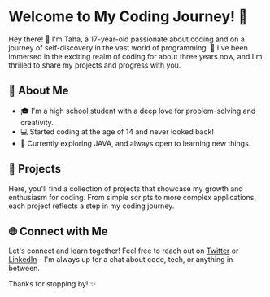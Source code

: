 # Welcome to My Coding Journey! 👋

Hey there! 👋 I'm Taha, a 17-year-old passionate about coding and on a journey of self-discovery in the vast world of programming. 🚀 I've been immersed in the exciting realm of coding for about three years now, and I'm thrilled to share my projects and progress with you.

## 🌟 About Me

- 🎓 I'm a high school student with a deep love for problem-solving and creativity.
- 💻 Started coding at the age of 14 and never looked back!
- 🚧 Currently exploring JAVA, and always open to learning new things.

## 🚀 Projects

Here, you'll find a collection of projects that showcase my growth and enthusiasm for coding. From simple scripts to more complex applications, each project reflects a step in my coding journey.

## 🌐 Connect with Me

Let's connect and learn together! Feel free to reach out on [Twitter](https://twitter.com/YourTwitterHandle) or [LinkedIn](https://www.linkedin.com/in/yourlinkedin/) - I'm always up for a chat about code, tech, or anything in between.

Thanks for stopping by! ✨
